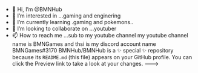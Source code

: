 - 👋 Hi, I’m @BMNHub
- 👀 I’m interested in ...gaming and enginering
- 🌱 I’m currently learning .gaming and pokemons..
- 💞️ I’m looking to collaborate on ...youtuber
- 📫 How to reach me ...sub to my youtube channel my youtube channel name is BMNGames and thsi is my discord account name BMNGames#3170
BMNHub/BMNHub is a ✨ special ✨ repository because its `README.md` (this file) appears on your GitHub profile.
You can click the Preview link to take a look at your changes.
--->

